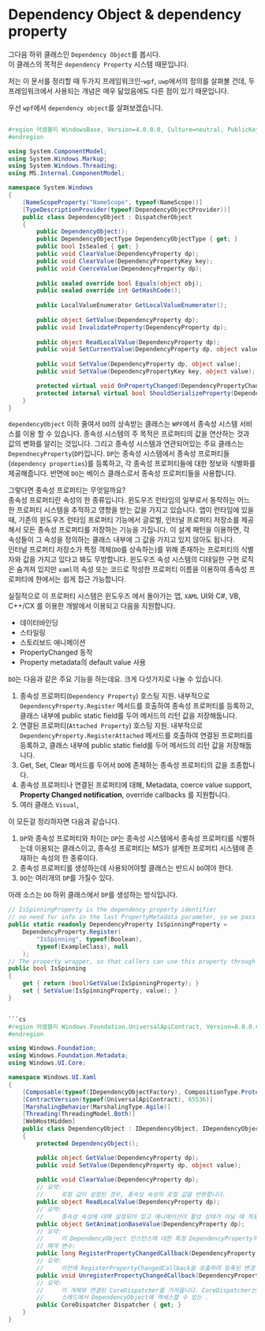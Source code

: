 # Dependency Object & dependency property 

그다음 하위 클래스인 `Dependency Object`를 봅시다.  
이 클래스의 목적은 `dependency Property` 시스템 때문입니다.  

저는 이 문서를 정리할 때 두가지 프레임워크인-`wpf`, `uwp`에서의 정의를 살펴볼 건데, 두 프레임워크에서 사용되는 개념은 매우 닮았음에도 다른 점이 있기 때문입니다.  

우선 `wpf`에서 `dependency object`를 살펴보겠습니다. 
```cs

#region 어셈블리 WindowsBase, Version=4.0.0.0, Culture=neutral, PublicKeyToken=31bf3856ad364e35
#endregion

using System.ComponentModel;
using System.Windows.Markup;
using System.Windows.Threading;
using MS.Internal.ComponentModel;

namespace System.Windows
{
    [NameScopeProperty("NameScope", typeof(NameScope))]
    [TypeDescriptionProvider(typeof(DependencyObjectProvider))]
    public class DependencyObject : DispatcherObject
    {
        public DependencyObject();
        public DependencyObjectType DependencyObjectType { get; }
        public bool IsSealed { get; }
        public void ClearValue(DependencyProperty dp);
        public void ClearValue(DependencyPropertyKey key);
        public void CoerceValue(DependencyProperty dp);
     
        public sealed override bool Equals(object obj);
        public sealed override int GetHashCode();
        
        public LocalValueEnumerator GetLocalValueEnumerator();
       
        public object GetValue(DependencyProperty dp);
        public void InvalidateProperty(DependencyProperty dp);
      
        public object ReadLocalValue(DependencyProperty dp);
        public void SetCurrentValue(DependencyProperty dp, object value);
      
        public void SetValue(DependencyProperty dp, object value);
        public void SetValue(DependencyPropertyKey key, object value);

        protected virtual void OnPropertyChanged(DependencyPropertyChangedEventArgs e);
        protected internal virtual bool ShouldSerializeProperty(DependencyProperty dp);
    }
}
```

`dependencyObject` 이하 줄여서 `DO`의 상속받는 클래스는 `WPF`에서 종속성 시스템 서비스를 이용 할 수 있습니다. 종속성 시스템의 주 목적은 프로퍼티의 값을 연산하는 것과 값의 변화를 알리는 것입니다. 그리고 종속성 시스템과 연관되어있는 주요 클래스는 `DependnecyProperty`(`DP`)입니다. `DP`는 종속성 시스템에서 종속성 프로퍼티들(`dependency properties`)를 등록하고, 각 종속성 프로퍼티들에 대한 정보와 식별화를 제공해줍니다. 반면에 `DO`는 베이스 클래스로서 종속성 프로퍼티들을 사용합니다.   

그렇다면 종속성 프로퍼티는 무엇일까요?  
종속성 프로퍼티란 속성의 한 종류입니다. 윈도우즈 런타임의 일부로서 동작하는 어느 한 프로퍼티 시스템을 추적하고 영향을 받는 값을 가지고 있습니다. 앱이 런타임에 있을 때, 기존의 윈도우즈 런타임 프로퍼티 기능에서 글로벌, 인터널 프로퍼티 저장소를 제공해서 모든 종속성 프로퍼티를 저장하는 기능을 가집니다. 이 설계 패턴을 이용하면, 각 속성들이 그 속성을 정의하는 클래스 내부에 그 값을 가지고 있지 않아도 됩니다.   
인터널 프로퍼티 저장소가 특정 객체(`DO`를 상속하는)를 위해 존재하는 프로퍼티의 식별자와 값을 가지고 있다고 봐도 무방합니다. 윈도우즈 속성 시스템의 디테일한 구현 로직은 숨겨져 있지만 `xaml`의 속성 또는 코드로 작성한 프로퍼티 이름을 이용하여 종속성 프로퍼티에 한에서는 쉽게 접근 가능합니다.   

실질적으로 이 프로퍼티 시스템은 윈도우즈 에서 돌아가는 앱, `XAML` UI와 C#, VB, C++/CX 를 이용한 개발에서 이용되고 다음을 지원합니다.  

* 데이터바인딩  
* 스타일링  
* 스토리보드 애니메이션  
* PropertyChanged 동작
* Property metadata의 default value 사용  

`DO`는 다음과 같은 주요 기능을 하는데요. 크게 다섯가지로 나눌 수 있습니다. 

1. 종속성 프로퍼티(`Dependency Property`) 호스팅 지원. 내부적으로 `DependencyProperty.Register` 메서드를 호출하여 종속성 프로퍼티를 등록하고, 클래스 내부에 public static field를 두어 메서드의 리턴 값을 저장해둡니다.  
2. 연결된 프로퍼티(`Attached Property`) 호스팅 지원. 내부적으로 `DependencyProperty.RegisterAttached` 메서드를 호출하여 연결된 프로퍼티를 등록하고, 클래스 내부에 public static field를 두어 메서드의 리턴 값을 저장해둡니다.  
3. Get, Set, Clear 메서드를 두어서 `DO`에 존재하는 종속성 프로퍼티의 값을 조종합니다.  
4. 종속성 프로퍼티나 연결된 프로퍼티에 대해, Metadata, coerce value support, **Property Changed notification**, override callbacks 를 지원합니다. 
5. 여러 클래스 `Visual`, 

이 모든걸 정리하자면 다음과 같습니다.  
1. `DP`와 종속성 프로퍼티와 차이는 `DP`는 종속성 시스템에서 종속성 프로퍼티를 식별하는데 이용되는 클래스이고, 종속성 프로퍼티는 MS가 설계한 프로퍼티 시스템에 존재하는 속성의 한 종류이다.    
2. 종속성 프로퍼티를 생성하는데 사용되어야할 클래스는 반드시 `DO`여야 한다.  
3. `DO`는 여러개의 `DP`를 가질수 있다.  

아래 소스는 `DO` 하위 클래스에서 `DP`를 생성하는 방식입니다.  

```cs
// IsSpinningProperty is the dependency property identifier
// no need for info in the last PropertyMetadata parameter, so we pass null
public static readonly DependencyProperty IsSpinningProperty =
    DependencyProperty.Register(
        "IsSpinning", typeof(Boolean),
        typeof(ExampleClass), null
    );
// The property wrapper, so that callers can use this property through a simple ExampleClassInstance.IsSpinning usage rather than requiring property system APIs
public bool IsSpinning
{
    get { return (bool)GetValue(IsSpinningProperty); }
    set { SetValue(IsSpinningProperty, value); }
}


```cs
#region 어셈블리 Windows.Foundation.UniversalApiContract, Version=8.0.0.0, Culture=neutral, PublicKeyToken=null, ContentType=WindowsRuntime
#endregion

using Windows.Foundation;
using Windows.Foundation.Metadata;
using Windows.UI.Core;

namespace Windows.UI.Xaml
{
    [Composable(typeof(IDependencyObjectFactory), CompositionType.Protected, 65536, "Windows.Foundation.UniversalApiContract")]
    [ContractVersion(typeof(UniversalApiContract), 65536)]
    [MarshalingBehavior(MarshalingType.Agile)]
    [Threading(ThreadingModel.Both)]
    [WebHostHidden]
    public class DependencyObject : IDependencyObject, IDependencyObject2
    {
        protected DependencyObject();

        public object GetValue(DependencyProperty dp);
        public void SetValue(DependencyProperty dp, object value);
       
        public void ClearValue(DependencyProperty dp);
        // 요약:
        //     로컬 값이 설정된 경우, 종속성 속성의 로컬 값을 반환합니다.
        public object ReadLocalValue(DependencyProperty dp);
        // 요약:
        //     종속성 속성에 대해 설정되어 있고 애니메이션이 활성 상태가 아닐 때 적용되는 기준 값을 반환합니다.
        public object GetAnimationBaseValue(DependencyProperty dp);
        // 요약:
        //     이 DependencyObject 인스턴스에 대한 특정 DependencyProperty의 변경 내용을 수신하도록 알림 기능을 등록합니다.
        // 매개 변수:
        public long RegisterPropertyChangedCallback(DependencyProperty dp, DependencyPropertyChangedCallback callback);
        // 요약:
        //     이전에 RegisterPropertyChangedCallback을 호출하여 등록된 변경 알림을 취소합니다.
        public void UnregisterPropertyChangedCallback(DependencyProperty dp, long token);
        // 요약:
        //     이 개체와 연결된 CoreDispatcher를 가져옵니다. CoreDispatcher는 코드가 UI가 아닌 스레드에 의해 시작되었더라도 UI
        //     스레드에서 DependencyObject에 액세스할 수 있는 .
        public CoreDispatcher Dispatcher { get; }
    }
}
```



